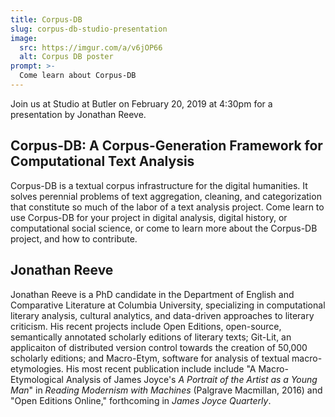 ```yaml
---
title: Corpus-DB
slug: corpus-db-studio-presentation
image: 
  src: https://imgur.com/a/v6jOP66
  alt: Corpus DB poster
prompt: >-
  Come learn about Corpus-DB
---
```


Join us at Studio at Butler on February 20, 2019 at 4:30pm for a presentation by Jonathan Reeve.

## Corpus-DB: A Corpus-Generation Framework for Computational Text Analysis

Corpus-DB is a textual corpus infrastructure for the digital humanities. It solves perennial problems of text aggregation, cleaning, and categorization that constitute so much of the labor of a text analysis project. Come learn to use Corpus-DB for your project in digital analysis, digital history, or computational social science, or come to learn more about the Corpus-DB project, and how to contribute.

## Jonathan Reeve

Jonathan Reeve is a PhD candidate in the Department of English and Comparative Literature at Columbia University, specializing in computational literary analysis, cultural analytics, and data-driven approaches to literary criticism. His recent projects include Open Editions, open-source, semantically annotated scholarly editions of literary texts; Git-Lit, an applicaiton of distributed version control towards the creation of 50,000 scholarly editions; and Macro-Etym, software for analysis of textual macro-etymologies. His most recent publication include include "A Macro-Etymological Analysis of James Joyce's *A Portrait of the Artist as a Young Man*" in *Reading Modernism with Machines* (Palgrave Macmillan, 2016) and "Open Editions Online," forthcoming in *James Joyce Quarterly*. 
